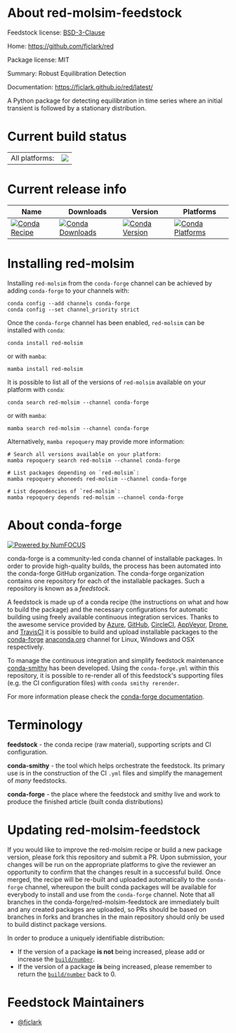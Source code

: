 About red-molsim-feedstock
==========================

Feedstock license: [BSD-3-Clause](https://github.com/conda-forge/red-molsim-feedstock/blob/main/LICENSE.txt)

Home: https://github.com/fjclark/red

Package license: MIT

Summary: Robust Equilibration Detection

Documentation: https://fjclark.github.io/red/latest/

A Python package for detecting equilibration in time series where an initial transient is followed by a stationary distribution.


Current build status
====================


<table><tr><td>All platforms:</td>
    <td>
      <a href="https://dev.azure.com/conda-forge/feedstock-builds/_build/latest?definitionId=23482&branchName=main">
        <img src="https://dev.azure.com/conda-forge/feedstock-builds/_apis/build/status/red-molsim-feedstock?branchName=main">
      </a>
    </td>
  </tr>
</table>

Current release info
====================

| Name | Downloads | Version | Platforms |
| --- | --- | --- | --- |
| [![Conda Recipe](https://img.shields.io/badge/recipe-red--molsim-green.svg)](https://anaconda.org/conda-forge/red-molsim) | [![Conda Downloads](https://img.shields.io/conda/dn/conda-forge/red-molsim.svg)](https://anaconda.org/conda-forge/red-molsim) | [![Conda Version](https://img.shields.io/conda/vn/conda-forge/red-molsim.svg)](https://anaconda.org/conda-forge/red-molsim) | [![Conda Platforms](https://img.shields.io/conda/pn/conda-forge/red-molsim.svg)](https://anaconda.org/conda-forge/red-molsim) |

Installing red-molsim
=====================

Installing `red-molsim` from the `conda-forge` channel can be achieved by adding `conda-forge` to your channels with:

```
conda config --add channels conda-forge
conda config --set channel_priority strict
```

Once the `conda-forge` channel has been enabled, `red-molsim` can be installed with `conda`:

```
conda install red-molsim
```

or with `mamba`:

```
mamba install red-molsim
```

It is possible to list all of the versions of `red-molsim` available on your platform with `conda`:

```
conda search red-molsim --channel conda-forge
```

or with `mamba`:

```
mamba search red-molsim --channel conda-forge
```

Alternatively, `mamba repoquery` may provide more information:

```
# Search all versions available on your platform:
mamba repoquery search red-molsim --channel conda-forge

# List packages depending on `red-molsim`:
mamba repoquery whoneeds red-molsim --channel conda-forge

# List dependencies of `red-molsim`:
mamba repoquery depends red-molsim --channel conda-forge
```


About conda-forge
=================

[![Powered by
NumFOCUS](https://img.shields.io/badge/powered%20by-NumFOCUS-orange.svg?style=flat&colorA=E1523D&colorB=007D8A)](https://numfocus.org)

conda-forge is a community-led conda channel of installable packages.
In order to provide high-quality builds, the process has been automated into the
conda-forge GitHub organization. The conda-forge organization contains one repository
for each of the installable packages. Such a repository is known as a *feedstock*.

A feedstock is made up of a conda recipe (the instructions on what and how to build
the package) and the necessary configurations for automatic building using freely
available continuous integration services. Thanks to the awesome service provided by
[Azure](https://azure.microsoft.com/en-us/services/devops/), [GitHub](https://github.com/),
[CircleCI](https://circleci.com/), [AppVeyor](https://www.appveyor.com/),
[Drone](https://cloud.drone.io/welcome), and [TravisCI](https://travis-ci.com/)
it is possible to build and upload installable packages to the
[conda-forge](https://anaconda.org/conda-forge) [anaconda.org](https://anaconda.org/)
channel for Linux, Windows and OSX respectively.

To manage the continuous integration and simplify feedstock maintenance
[conda-smithy](https://github.com/conda-forge/conda-smithy) has been developed.
Using the ``conda-forge.yml`` within this repository, it is possible to re-render all of
this feedstock's supporting files (e.g. the CI configuration files) with ``conda smithy rerender``.

For more information please check the [conda-forge documentation](https://conda-forge.org/docs/).

Terminology
===========

**feedstock** - the conda recipe (raw material), supporting scripts and CI configuration.

**conda-smithy** - the tool which helps orchestrate the feedstock.
                   Its primary use is in the construction of the CI ``.yml`` files
                   and simplify the management of *many* feedstocks.

**conda-forge** - the place where the feedstock and smithy live and work to
                  produce the finished article (built conda distributions)


Updating red-molsim-feedstock
=============================

If you would like to improve the red-molsim recipe or build a new
package version, please fork this repository and submit a PR. Upon submission,
your changes will be run on the appropriate platforms to give the reviewer an
opportunity to confirm that the changes result in a successful build. Once
merged, the recipe will be re-built and uploaded automatically to the
`conda-forge` channel, whereupon the built conda packages will be available for
everybody to install and use from the `conda-forge` channel.
Note that all branches in the conda-forge/red-molsim-feedstock are
immediately built and any created packages are uploaded, so PRs should be based
on branches in forks and branches in the main repository should only be used to
build distinct package versions.

In order to produce a uniquely identifiable distribution:
 * If the version of a package **is not** being increased, please add or increase
   the [``build/number``](https://docs.conda.io/projects/conda-build/en/latest/resources/define-metadata.html#build-number-and-string).
 * If the version of a package **is** being increased, please remember to return
   the [``build/number``](https://docs.conda.io/projects/conda-build/en/latest/resources/define-metadata.html#build-number-and-string)
   back to 0.

Feedstock Maintainers
=====================

* [@fjclark](https://github.com/fjclark/)

